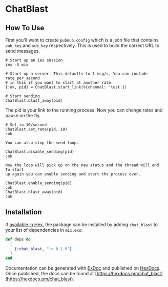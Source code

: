 # ChatBlast

## How To Use
First you'll want to create `pubnub.config` which is a json file that contains
`pub_key` and `sub_key` respectively. This is used to build the correct URL
to send messages.

```
# Start up an iex session
iex -S mix

# Start up a server. This defaults to 1 msg/s. You can include rate_per_second
# in this if you want to start at another rate.
{:ok, pid} = ChatBlast.start_link(%{channel: 'test'})

# Start sending
ChatBlast.blast_away(pid)
```

The pid is your link to the running process. Now you can change rates and pause on the fly.

```
# Set to 10/second
ChatBlast.set_rate(pid, 10)
:ok

You can also stop the send loop.

ChatBlast.disable_sending(pid)
:ok

Now the loop will pick up on the new status and the thread will end. To start
up again you can enable sending and start the process over.

ChatBlast.enable_sending(pid)
:ok
ChatBlast.blast_away(pid)
:ok
```

## Installation

If [available in Hex](https://hex.pm/docs/publish), the package can be installed
by adding `chat_blast` to your list of dependencies in `mix.exs`:

```elixir
def deps do
  [
    {:chat_blast, "~> 0.1.0"}
  ]
end
```

Documentation can be generated with [ExDoc](https://github.com/elixir-lang/ex_doc)
and published on [HexDocs](https://hexdocs.pm). Once published, the docs can
be found at [https://hexdocs.pm/chat_blast](https://hexdocs.pm/chat_blast).

